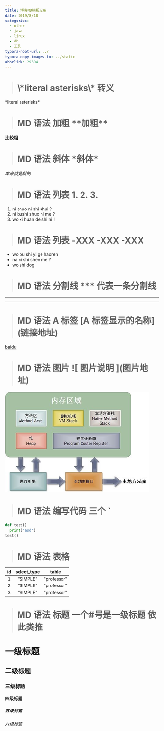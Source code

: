 ```yaml
---
title: 博客MD模板应用
date: 2019/8/18
categories:
  - other
  - java
  - linux
  - db
  - 工具
typora-root-url: ../
typora-copy-images-to: ../static
abbrlink: 29384
---
```






> # \\\*literal asterisks\\\* 转义

\*literal asterisks\*

> # MD 语法 加粗 \*\*加粗\*\*

**比较粗**

> # MD 语法 斜体 \*斜体\*

_本来就是斜的_

> # MD 语法 列表 1. 2. 3.

1. ni shuo ni shi shui ?
2. ni bushi shuo ni me ?
3. wo xi huan de shi ni !

> # MD 语法 列表 -XXX -XXX -XXX

- wo bu shi yi ge haoren
- na ni shi shen me ?
- wo shi dog

> # MD 语法 分割线 \*\*\* 代表一条分割线

---

---

> # MD 语法 A 标签 \[A 标签显示的名称]\(链接地址)

[baidu](http://www.baidu.com)

> # MD 语法 图片 \!\[ 图片说明 ](图片地址)

![img](/static/jvm.jpeg)

> # MD 语法 编写代码 三个 `

```python
def test()
  print('asd')
test()

```

> # MD 语法 表格

| id  | select_type |    table    |
| :-: | :---------: | :---------: |
|  1  |  "SIMPLE"   | "professor" |
|  2  |  "SIMPLE"   | "professor" |
|  3  |  "SIMPLE"   | "professor" |

> # MD 语法 标题 一个#号是一级标题 依此类推

# 一级标题

## 二级标题

### 三级标题

#### 四级标题

##### 五级标题

###### 六级标题
